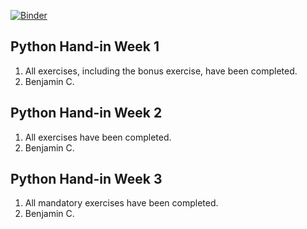 [![Binder](https://mybinder.org/badge_logo.svg)](https://mybinder.org/v2/gh/KingBendico/python_handin/HEAD)
## Python Hand-in Week 1

1. All exercises, including the bonus exercise, have been completed.
2. Benjamin C.

## Python Hand-in Week 2

1. All exercises have been completed.
2. Benjamin C.

## Python Hand-in Week 3

1. All mandatory exercises have been completed.
2. Benjamin C.



